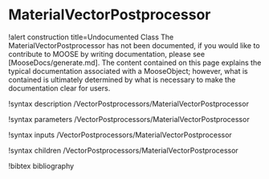 <!-- MOOSE Documentation Stub: Remove this when content is added. -->

# MaterialVectorPostprocessor

!alert construction title=Undocumented Class
The MaterialVectorPostprocessor has not been documented, if you would like to contribute to MOOSE by
writing documentation, please see [MooseDocs/generate.md]. The content contained on this page explains
the typical documentation associated with a MooseObject; however, what is contained is ultimately
determined by what is necessary to make the documentation clear for users.

!syntax description /VectorPostprocessors/MaterialVectorPostprocessor

!syntax parameters /VectorPostprocessors/MaterialVectorPostprocessor

!syntax inputs /VectorPostprocessors/MaterialVectorPostprocessor

!syntax children /VectorPostprocessors/MaterialVectorPostprocessor

!bibtex bibliography
